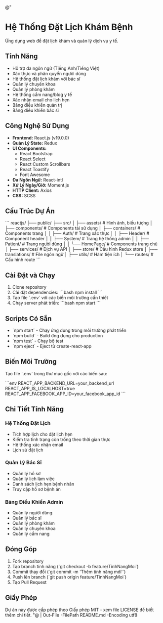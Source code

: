 @"

# Hệ Thống Đặt Lịch Khám Bệnh

Ứng dụng web để đặt lịch khám và quản lý dịch vụ y tế.

## Tính Năng

- Hỗ trợ đa ngôn ngữ (Tiếng Anh/Tiếng Việt)
- Xác thực và phân quyền người dùng
- Hệ thống đặt lịch khám với bác sĩ
- Quản lý chuyên khoa
- Quản lý phòng khám
- Hệ thống cẩm nang/blog y tế
- Xác nhận email cho lịch hẹn
- Bảng điều khiển quản trị
- Bảng điều khiển bác sĩ

## Công Nghệ Sử Dụng

- **Frontend:** React.js (v19.0.0)
- **Quản Lý State:** Redux
- **UI Components:**
  - React Bootstrap
  - React Select
  - React Custom Scrollbars
  - React Toastify
  - Font Awesome
- **Đa Ngôn Ngữ:** React-intl
- **Xử Lý Ngày/Giờ:** Moment.js
- **HTTP Client:** Axios
- **CSS:** SCSS

## Cấu Trúc Dự Án

\`\`\`
reactjs/
├── public/
├── src/
│ ├── assets/ # Hình ảnh, biểu tượng
│ ├── components/ # Components tái sử dụng
│ ├── containers/ # Components trang
│ │ ├── Auth/ # Trang xác thực
│ │ ├── Header/ # Component header
│ │ ├── System/ # Trang hệ thống admin
│ │ ├── Patient/ # Trang người dùng
│ │ └── HomePage/ # Components trang chủ
│ ├── services/ # Dịch vụ API
│ ├── store/ # Cấu hình Redux store
│ ├── translations/ # File ngôn ngữ
│ ├── utils/ # Hàm tiện ích
│ └── routes/ # Cấu hình route
\`\`\`

## Cài Đặt và Chạy

1. Clone repository
2. Cài đặt dependencies:
   \`\`\`bash
   npm install
   \`\`\`
3. Tạo file \`.env\` với các biến môi trường cần thiết
4. Chạy server phát triển:
   \`\`\`bash
   npm start
   \`\`\`

## Scripts Có Sẵn

- \`npm start\` - Chạy ứng dụng trong môi trường phát triển
- \`npm build\` - Build ứng dụng cho production
- \`npm test\` - Chạy bộ test
- \`npm eject\` - Eject từ create-react-app

## Biến Môi Trường

Tạo file \`.env\` trong thư mục gốc với các biến sau:

\`\`\`env
REACT_APP_BACKEND_URL=your_backend_url
REACT_APP_IS_LOCALHOST=true
REACT_APP_FACEBOOK_APP_ID=your_facebook_app_id
\`\`\`

## Chi Tiết Tính Năng

### Hệ Thống Đặt Lịch

- Tích hợp lịch cho đặt lịch hẹn
- Kiểm tra tình trạng còn trống theo thời gian thực
- Hệ thống xác nhận email
- Lịch sử đặt lịch

### Quản Lý Bác Sĩ

- Quản lý hồ sơ
- Quản lý lịch làm việc
- Danh sách lịch hẹn bệnh nhân
- Truy cập hồ sơ bệnh án

### Bảng Điều Khiển Admin

- Quản lý người dùng
- Quản lý bác sĩ
- Quản lý phòng khám
- Quản lý chuyên khoa
- Quản lý cẩm nang

## Đóng Góp

1. Fork repository
2. Tạo branch tính năng (\`git checkout -b feature/TinhNangMoi\`)
3. Commit thay đổi (\`git commit -m 'Thêm tính năng mới'\`)
4. Push lên branch (\`git push origin feature/TinhNangMoi\`)
5. Tạo Pull Request

## Giấy Phép

Dự án này được cấp phép theo Giấy phép MIT - xem file LICENSE để biết thêm chi tiết.
"@ | Out-File -FilePath README.md -Encoding utf8
